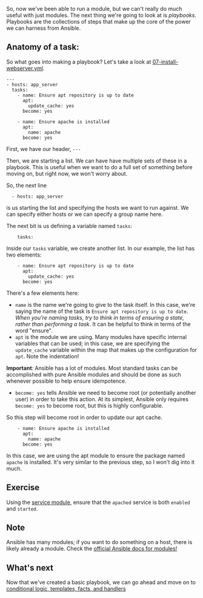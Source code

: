 So, now we've been able to run a module, but we can't really do much useful with just modules.  The next thing we're
going to look at is _playbooks_.  Playbooks are the collections of steps that make up the core of the power we can
harness from Ansible.

## Anatomy of a task:
So what goes into making a playbook?  Let's take a look at [07-install-webserver.yml](07-install-webserver.yml).

```
---
- hosts: app_server
  tasks:
    - name: Ensure apt repository is up to date
      apt:
        update_cache: yes
      become: yes

    - name: Ensure apache is installed
      apt:
        name: apache
      become: yes
```

First, we have our header, `---`

Then, we are starting a list.  We can have have multiple sets of these in a playbook.  This is useful when we want
to do a full set of something before moving on, but right now, we won't worry about.

So, the next line
```
  - hosts: app_server
```
is us starting the list and specifying the hosts we want to run against.  We can specify either hosts or we can
specify a group name here.

The next bit is us defining a variable named `tasks`:
```
    tasks:
```

Inside our `tasks` variable, we create another list.  In our example, the list has two elements:
```
    - name: Ensure apt repository is up to date
      apt:
        update_cache: yes
      become: yes
```
There's a few elements here:
* `name` is the name we're going to give to the task itself.  In this case, we're saying the name of the task is
`Ensure apt repository is up to date`.  *When you're naming tasks, try to think in terms of ensuring a state, rather
than performing a task*.  It can be helpful to think in terms of the word "ensure".
* `apt` is the module we are using.  Many modules have specific internal variables that can be used; in this case,
we are specifying the `update_cache` variable within the map that makes up the configuration for `apt`.  Note the
indentation!

**Important**: Ansible has a lot of modules.  Most standard tasks can be accomplished with pure Ansible modules and
should be done as such whenever possible to help ensure idempotence.

* `become: yes` tells Ansible we need to become root (or potentially another user) in order to take this action.  At
 its simplest, Ansible only requires `become: yes` to become root, but this is highly configurable.
 
 So this step will become root in order to update our apt cache.
 
```
    - name: Ensure apache is installed
      apt:
        name: apache
      become: yes
``` 

In this case, we are using the apt module to ensure the package named `apache` is installed.  It's very similar to
the previous step, so I won't dig into it much.

## Exercise
Using the [service module](https://docs.ansible.com/ansible/latest/modules/service_module.html#service-module), 
ensure that the `apached` service is both `enabled` and `started`.

## Note
Ansible has many modules; if you want to do something on a host, there is likely already a module.  Check the
[official Ansible docs for modules!](https://docs.ansible.com/ansible/latest/modules/modules_by_category.html)

## What's next
Now that we've created a basic playbook, we can go ahead and move on to 
[conditional logic, templates, facts, and handlers]()